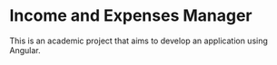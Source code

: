 # Income and Expenses Manager

This is an academic project that aims to develop an application using Angular.

